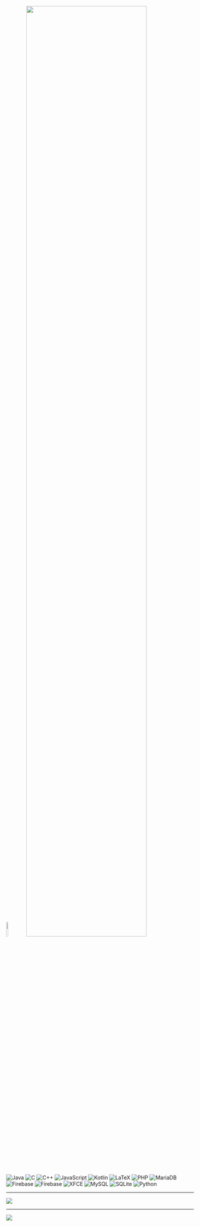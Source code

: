 <p align="left">
<img src="https://gist.githubusercontent.com/Mrezadwiprasetiawan/4ddfc8363391d7914c38275d1e908d69/raw/dizzy-emo.svg" width= 10% display=inline-block/>
<img src="https://gist.githubusercontent.com/Mrezadwiprasetiawan/bf2f880ea7eb5db1e90ac2d4472b4fbf/raw/Newbie.svg" width=80% display=inline-block/>
<p/>



![Java](https://img.shields.io/badge/java-%23ED8B00.svg?style=for-the-badge&logo=openjdk&logoColor=white) ![C](https://img.shields.io/badge/c-%2300599C.svg?style=for-the-badge&logo=c&logoColor=white) ![C++](https://img.shields.io/badge/c++-%2300599C.svg?style=for-the-badge&logo=c%2B%2B&logoColor=white) ![JavaScript](https://img.shields.io/badge/javascript-%23323330.svg?style=for-the-badge&logo=javascript&logoColor=%23F7DF1E) ![Kotlin](https://img.shields.io/badge/kotlin-%237F52FF.svg?style=for-the-badge&logo=kotlin&logoColor=white) ![LaTeX](https://img.shields.io/badge/latex-%23008080.svg?style=for-the-badge&logo=latex&logoColor=white) ![PHP](https://img.shields.io/badge/php-%23777BB4.svg?style=for-the-badge&logo=php&logoColor=white) ![MariaDB](https://img.shields.io/badge/MariaDB-003545?style=for-the-badge&logo=mariadb&logoColor=white) ![Firebase](https://img.shields.io/badge/firebase-a08021?style=for-the-badge&logo=firebase&logoColor=ffcd34) ![Firebase](https://img.shields.io/badge/firebase-%23039BE5.svg?style=for-the-badge&logo=firebase) ![XFCE](https://img.shields.io/badge/XFCE-%232284F2.svg?style=for-the-badge&logo=xfce&logoColor=white) ![MySQL](https://img.shields.io/badge/mysql-4479A1.svg?style=for-the-badge&logo=mysql&logoColor=white) ![SQLite](https://img.shields.io/badge/sqlite-%2307405e.svg?style=for-the-badge&logo=sqlite&logoColor=white) ![Python](https://img.shields.io/badge/python-3670A0?style=for-the-badge&logo=python&logoColor=ffdd54)

---

![](https://github-readme-stats.vercel.app/api/top-langs/?username=Mrezadwiprasetiawan&theme=dark&hide_border=true&include_all_commits=true&count_private=true&layout=compact)

---

![](https://visitcount.itsvg.in/api?id=Mrezadwiprasetiawan&icon=5&color=0)
